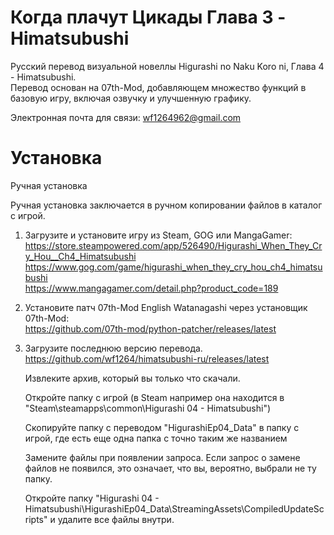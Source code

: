 # Когда плачут Цикады Глава 3 - Himatsubushi

Русский перевод визуальной новеллы Higurashi no Naku Koro ni, Глава 4 - Himatsubushi.  
Перевод основан на 07th-Mod, добавляющем множество функций в базовую игру, включая озвучку и улучшенную графику.

Электронная почта для связи: wf1264962@gmail.com

# Установка

Ручная установка

Ручная установка заключается в ручном копировании файлов в каталог с игрой.

1)  Загрузите и установите игру из Steam, GOG или MangaGamer:  
    https://store.steampowered.com/app/526490/Higurashi_When_They_Cry_Hou__Ch4_Himatsubushi  
    https://www.gog.com/game/higurashi_when_they_cry_hou_ch4_himatsubushi  
    https://www.mangagamer.com/detail.php?product_code=189   
2)
    Установите патч 07th-Mod English Watanagashi через установщик 07th-Mod:  
    https://github.com/07th-mod/python-patcher/releases/latest  
3)
    Загрузите последнюю версию перевода.  
    https://github.com/wf1264/himatsubushi-ru/releases/latest   
    
    Извлеките архив, который вы только что скачали.

    Откройте папку с игрой (в Steam например она находится в "Steam\steamapps\common\Higurashi 04 - Himatsubushi")

    Скопируйте папку с переводом "HigurashiEp04_Data" в папку с игрой, где есть еще одна папка с точно таким же названием

    Замените файлы при появлении запроса. Если запрос о замене файлов не появился, это означает, что вы, вероятно, выбрали не ту папку.

    Откройте папку "Higurashi 04 - Himatsubushi\HigurashiEp04_Data\StreamingAssets\CompiledUpdateScripts" и удалите все файлы внутри.
